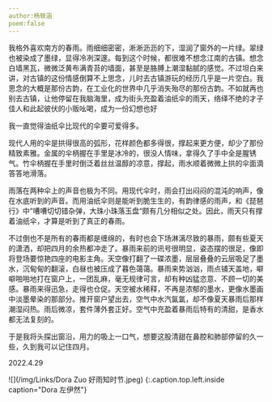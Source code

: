 ```yaml
---
author:杨轶涵
poem:false
---
```


我格外喜欢南方的春雨。雨细细密密，淅淅沥沥的下，湿润了窗外的一片绿。翠绿也被染成了墨绿，显得冷冽深邃。每到这个时候，都很难不想念江南的古镇。想念白墙黑瓦，微微泛黄布满青苔的墙面，甚至是胳膊上潮湿黏腻的感觉。不过坦白来讲，对古镇的这份情感倒算不上思念，儿时去古镇游玩的经历几乎是一片空白。我思念的大概是那份古韵，在工业化的世界中几乎消失殆尽的那份古韵。不如就再也别去古镇，让他停留在我脑海里，成为街头充盈着油纸伞的雨天，络绎不绝的才子佳人和此起彼伏的小贩吆喝，成为一份幻想也好

我一直觉得油纸伞比现代的伞要可爱得多。

现代人用的伞是拱得很高的弧形，花样颜色都多得很，撑起来更方便，却少了那份精致素雅。金属的伞柄握在手里是冰冷的，很没人情味，拿得久了手中全是腥锈气。竹伞柄握在手里时倒泛着丝丝温醇的凉意，撑起，雨水顺着微微上拱的伞面滴答答地滑落。

雨落在两种伞上的声音也极为不同。用现代伞时，雨会打出闷闷的混沌的响声，像在水底听到的声音。而用油纸伞则是能听到脆生生的，有韵律感的雨声，和《琵琶行》中“嘈嘈切切错杂弹，大珠小珠落玉盘“颇有几分相似之处。因此，雨天只有撑着油纸伞，才算是听到了真正的春雨。

不过倒也不是所有的春雨都是缠绵的，有时也会下场淋漓尽致的暴雨，颇有些夏天的潇洒，却把四月的余热都冲走了。暴雨来前的讯号很明显，姿态摆的很足，像即将登场要惊艳四座的电影主角。天空像打翻了一碟浓墨，层层叠叠的云层吸足了墨水，沉甸甸的翻滚，白昼也被压成了暮色蔼蔼。暴雨来势汹汹，雨点铺天盖地，噼噼啪啪地打在窗户上，一团乱麻，毫无规律可言，却有种凶猛恣意、不顾一切的美感。暴雨来得迅急，走得也仓促。天空被水稀释，不再是浓郁的墨水，更像水墨画中淡墨晕染的那部分。推开窗户望出去，空气中水汽氤氲，却不像夏天暴雨后那样潮湿闷热。雨后微凉，套件薄外套正好。空气中充盈着暴雨后特有的清甜，是香水都无法复刻的。

于是我将头探出窗沿，用力的吸上一口气，想要这股清甜在鼻腔和肺部停留的久一些，久到我可以记住四月。

2022.4.29

![](/img/Links/Dora Zuo 好雨知时节.jpeg)
{:.caption.top.left.inside caption="Dora 左伊然"}
